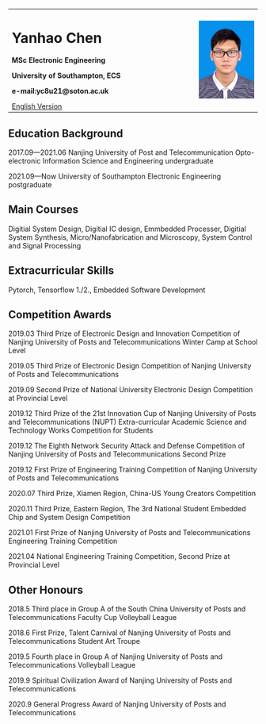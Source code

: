 <table border="0">
  <tr>
    <td width="75%">
      <h1>Yanhao Chen</h1>
      <p><b>MSc Electronic Engineering</b></p>
      <p><b>University of Southampton, ECS</b></p>
      <p><b>e-mail:yc8u21@soton.ac.uk</b></p>
      <a href="index.html">English Version</a>
    </td>
    <td width="25%">
      <img src="/IMG_0018(20210815-171342).JPG" width="100%">  
    </td>
  </tr>
</table>


## Education Background
2017.09—2021.06   Nanjing University of Post and Telecommunication      Opto-electronic Information Science and Engineering   undergraduate  

2021.09—Now		    University of Southampton                             Electronic Engineering				                        postgraduate

## Main Courses
Digitial System Design, Digitial IC design, Emmbedded Processer, Digitial System Synthesis, Micro/Nanofabrication and Microscopy, System Control and Signal Processing

## Extracurricular Skills
Pytorch, Tensorflow 1./2., Embedded Software Development

## Competition Awards
2019.03 Third Prize of Electronic Design and Innovation Competition of Nanjing University of Posts and Telecommunications Winter Camp at School Level

2019.05 Third Prize of Electronic Design Competition of Nanjing University of Posts and Telecommunications

2019.09 Second Prize of National University Electronic Design Competition at Provincial Level

2019.12 Third Prize of the 21st Innovation Cup of Nanjing University of Posts and Telecommunications (NUPT) Extra-curricular Academic Science and Technology Works Competition for Students

2019.12 The Eighth Network Security Attack and Defense Competition of Nanjing University of Posts and Telecommunications Second Prize

2019.12 First Prize of Engineering Training Competition of Nanjing University of Posts and Telecommunications

2020.07 Third Prize, Xiamen Region, China-US Young Creators Competition

2020.11 Third Prize, Eastern Region, The 3rd National Student Embedded Chip and System Design Competition

2021.01 First Prize of Nanjing University of Posts and Telecommunications Engineering Training Competition

2021.04 National Engineering Training Competition, Second Prize at Provincial Level


## Other Honours
2018.5 Third place in Group A of the South China University of Posts and Telecommunications Faculty Cup Volleyball League

2018.6 First Prize, Talent Carnival of Nanjing University of Posts and Telecommunications Student Art Troupe

2019.5 Fourth place in Group A of Nanjing University of Posts and Telecommunications Volleyball League

2019.9 Spiritual Civilization Award of Nanjing University of Posts and Telecommunications

2020.9 General Progress Award of Nanjing University of Posts and Telecommunications
